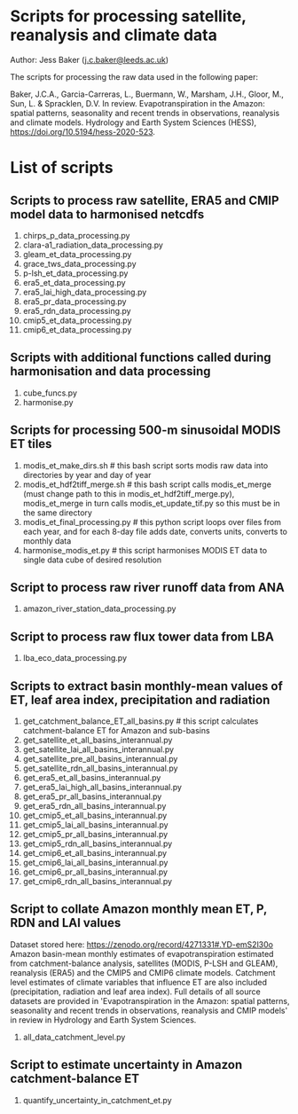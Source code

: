 # Scripts for processing satellite, reanalysis and climate data

Author: Jess Baker (j.c.baker@leeds.ac.uk)

The scripts for processing the raw data used in the following paper:

Baker, J.C.A., Garcia-Carreras, L., Buermann, W., Marsham, J.H., Gloor, M., Sun, L. & Spracklen, D.V. In review. Evapotranspiration in the Amazon: spatial patterns, seasonality and recent trends in observations, reanalysis and climate models. Hydrology and Earth System Sciences (HESS), 	
https://doi.org/10.5194/hess-2020-523.

# List of scripts

## Scripts to process raw satellite, ERA5 and CMIP model data to harmonised netcdfs
1. chirps_p_data_processing.py
2. clara-a1_radiation_data_processing.py
3. gleam_et_data_processing.py
4. grace_tws_data_processing.py
5. p-lsh_et_data_processing.py
6. era5_et_data_processing.py
7. era5_lai_high_data_processing.py
8. era5_pr_data_processing.py
9. era5_rdn_data_processing.py
10. cmip5_et_data_processing.py
11. cmip6_et_data_processing.py

##  Scripts with additional functions called during harmonisation and data processing 
1. cube_funcs.py
2. harmonise.py

## Scripts for processing 500-m sinusoidal MODIS ET tiles
1. modis_et_make_dirs.sh  # this bash script sorts modis raw data into directories by year and day of year
2. modis_et_hdf2tiff_merge.sh  # this bash script calls modis_et_merge (must change path to this in modis_et_hdf2tiff_merge.py), modis_et_merge in turn calls modis_et_update_tif.py so this must be in the same directory
3. modis_et_final_processing.py  # this python script loops over files from each year, and for each 8-day file adds date, converts units, converts to monthly data
4. harmonise_modis_et.py  # this script harmonises MODIS ET data to single data cube of desired resolution

## Script to process raw river runoff data from ANA
1. amazon_river_station_data_processing.py

## Script to process raw flux tower data from LBA
1. lba_eco_data_processing.py

## Scripts to extract basin monthly-mean values of ET, leaf area index, precipitation and radiation
1. get_catchment_balance_ET_all_basins.py # this script calculates catchment-balance ET for Amazon and sub-basins
2. get_satellite_et_all_basins_interannual.py
3. get_satellite_lai_all_basins_interannual.py
4. get_satellite_pre_all_basins_interannual.py
5. get_satellite_rdn_all_basins_interannual.py
6. get_era5_et_all_basins_interannual.py
7. get_era5_lai_high_all_basins_interannual.py
8. get_era5_pr_all_basins_interannual.py
9. get_era5_rdn_all_basins_interannual.py
10. get_cmip5_et_all_basins_interannual.py
11. get_cmip5_lai_all_basins_interannual.py
12. get_cmip5_pr_all_basins_interannual.py
13. get_cmip5_rdn_all_basins_interannual.py
10. get_cmip6_et_all_basins_interannual.py
11. get_cmip6_lai_all_basins_interannual.py
12. get_cmip6_pr_all_basins_interannual.py
13. get_cmip6_rdn_all_basins_interannual.py

## Script to collate Amazon monthly mean ET, P, RDN and LAI values
Dataset stored here: https://zenodo.org/record/4271331#.YD-emS2l30o
Amazon basin-mean monthly estimates of evapotranspiration estimated from catchment-balance analysis, satellites (MODIS, P-LSH and GLEAM), reanalysis (ERA5) and the CMIP5 and CMIP6 climate models. Catchment level estimates of climate variables that influence ET are also included (precipitation, radiation and leaf area index). Full details of all source datasets are provided in 'Evapotranspiration in the Amazon: spatial patterns, seasonality and recent trends in observations, reanalysis and CMIP models' in review in Hydrology and Earth System Sciences.
1. all_data_catchment_level.py

## Script to estimate uncertainty in Amazon catchment-balance ET
1. quantify_uncertainty_in_catchment_et.py
